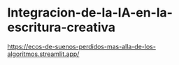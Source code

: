 # Integracion-de-la-IA-en-la-escritura-creativa
https://ecos-de-suenos-perdidos-mas-alla-de-los-algoritmos.streamlit.app/
